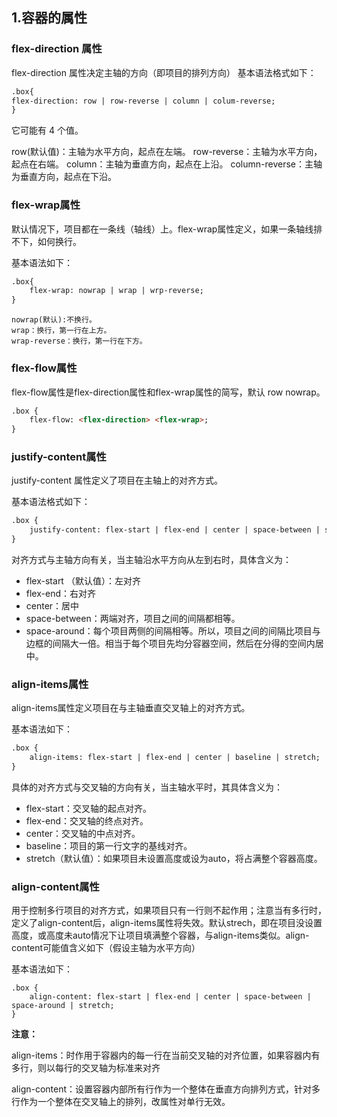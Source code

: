 ## 1.容器的属性

### flex-direction 属性

flex-direction 属性决定主轴的方向（即项目的排列方向）
基本语法格式如下：

```html
.box{
flex-direction: row | row-reverse | column | colum-reverse;
}
```

它可能有 4 个值。

row(默认值)：主轴为水平方向，起点在左端。
row-reverse：主轴为水平方向，起点在右端。
column：主轴为垂直方向，起点在上沿。
column-reverse：主轴为垂直方向，起点在下沿。

### flex-wrap属性

默认情况下，项目都在一条线（轴线）上。flex-wrap属性定义，如果一条轴线排不下，如何换行。

基本语法如下：

```html
.box{
	flex-wrap: nowrap | wrap | wrp-reverse;
}
```

```
nowrap(默认):不换行。
wrap：换行，第一行在上方。
wrap-reverse：换行，第一行在下方。
```

### flex-flow属性

flex-flow属性是flex-direction属性和flex-wrap属性的简写，默认 row nowrap。

```html
.box {
	flex-flow: <flex-direction> <flex-wrap>;
}
```

### justify-content属性

justify-content 属性定义了项目在主轴上的对齐方式。

基本语法格式如下：

```html
.box {
	justify-content: flex-start | flex-end | center | space-between | space-around;
}
```

对齐方式与主轴方向有关，当主轴沿水平方向从左到右时，具体含义为：

- flex-start （默认值）：左对齐
- flex-end：右对齐
- center：居中
- space-between：两端对齐，项目之间的间隔都相等。
- space-around：每个项目两侧的间隔相等。所以，项目之间的间隔比项目与边框的间隔大一倍。相当于每个项目先均分容器空间，然后在分得的空间内居中。

### align-items属性

align-items属性定义项目在与主轴垂直交叉轴上的对齐方式。

基本语法如下：

```html
.box {
	align-items: flex-start | flex-end | center | baseline | stretch;
}
```

具体的对齐方式与交叉轴的方向有关，当主轴水平时，其具体含义为：

- flex-start：交叉轴的起点对齐。
- flex-end：交叉轴的终点对齐。
- center：交叉轴的中点对齐。
- baseline：项目的第一行文字的基线对齐。
- stretch（默认值）：如果项目未设置高度或设为auto，将占满整个容器高度。

### align-content属性

用于控制多行项目的对齐方式，如果项目只有一行则不起作用；注意当有多行时，定义了align-content后，align-items属性将失效。默认strech，即在项目没设置高度，或高度未auto情况下让项目填满整个容器，与align-items类似。align-content可能值含义如下（假设主轴为水平方向）

基本语法如下：

```
.box {
	align-content: flex-start | flex-end | center | space-between | space-around | stretch;
}
```

**注意：**

align-items：时作用于容器内的每一行在当前交叉轴的对齐位置，如果容器内有多行，则以每行的交叉轴为标准来对齐

align-content：设置容器内部所有行作为一个整体在垂直方向排列方式，针对多行作为一个整体在交叉轴上的排列，改属性对单行无效。













